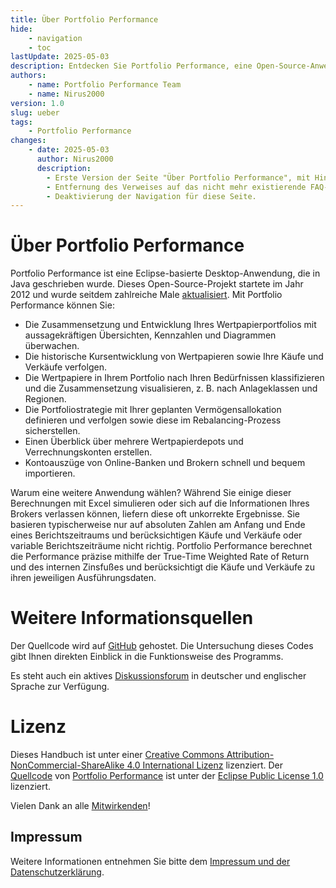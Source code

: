 ```yaml
---
title: Über Portfolio Performance
hide:
    - navigation
    - toc
lastUpdate: 2025-05-03
description: Entdecken Sie Portfolio Performance, eine Open-Source-Anwendung zur Verwaltung und Analyse Ihres Anlageportfolios mit präzisen Performance-Berechnungen und aufschlussreichen Übersichten.
authors:
    - name: Portfolio Performance Team
    - name: Nirus2000
version: 1.0
slug: ueber
tags:
    - Portfolio Performance
changes:
    - date: 2025-05-03
      author: Nirus2000
      description:
        - Erste Version der Seite "Über Portfolio Performance", mit Hinweis auf die Umbenennung von 'PP' zu 'Portfolio Performance' im Namen und der Einbindung dieser YAML-Quelle.
        - Entfernung des Verweises auf das nicht mehr existierende FAQ-Thema im Forum.
        - Deaktivierung der Navigation für diese Seite.
---
```


# Über Portfolio Performance

Portfolio Performance ist eine Eclipse-basierte Desktop-Anwendung, die in Java geschrieben wurde. Dieses Open-Source-Projekt startete im Jahr 2012 und wurde seitdem zahlreiche Male [aktualisiert](https://github.com/portfolio-performance/portfolio/releases). Mit Portfolio Performance können Sie:

- Die Zusammensetzung und Entwicklung Ihres Wertpapierportfolios mit aussagekräftigen Übersichten, Kennzahlen und Diagrammen überwachen.
- Die historische Kursentwicklung von Wertpapieren sowie Ihre Käufe und Verkäufe verfolgen.
- Die Wertpapiere in Ihrem Portfolio nach Ihren Bedürfnissen klassifizieren und die Zusammensetzung visualisieren, z. B. nach Anlageklassen und Regionen.
- Die Portfoliostrategie mit Ihrer geplanten Vermögensallokation definieren und verfolgen sowie diese im Rebalancing-Prozess sicherstellen.
- Einen Überblick über mehrere Wertpapierdepots und Verrechnungskonten erstellen.
- Kontoauszüge von Online-Banken und Brokern schnell und bequem importieren.

Warum eine weitere Anwendung wählen? Während Sie einige dieser Berechnungen mit Excel simulieren oder sich auf die Informationen Ihres Brokers verlassen können, liefern diese oft unkorrekte Ergebnisse. Sie basieren typischerweise nur auf absoluten Zahlen am Anfang und Ende eines Berichtszeitraums und berücksichtigen Käufe und Verkäufe oder variable Berichtszeiträume nicht richtig. Portfolio Performance berechnet die Performance präzise mithilfe der True-Time Weighted Rate of Return und des internen Zinsfußes und berücksichtigt die Käufe und Verkäufe zu ihren jeweiligen Ausführungsdaten.

# Weitere Informationsquellen

Der Quellcode wird auf [GitHub](https://github.com/portfolio-performance/portfolio) gehostet. Die Untersuchung dieses Codes gibt Ihnen direkten Einblick in die Funktionsweise des Programms.

Es steht auch ein aktives [Diskussionsforum](https://forum.portfolio-performance.info/) in deutscher und englischer Sprache zur Verfügung.

# Lizenz

Dieses Handbuch ist unter einer [Creative Commons Attribution-NonCommercial-ShareAlike 4.0 International Lizenz](https://creativecommons.org/licenses/by-nc-sa/4.0/) lizenziert. Der [Quellcode](https://github.com/portfolio-performance/portfolio) von [Portfolio Performance](https://www.portfolio-performance.info) ist unter der [Eclipse Public License 1.0](https://github.com/portfolio-performance/portfolio/blob/master/LICENSE) lizenziert.

Vielen Dank an alle [Mitwirkenden](https://github.com/portfolio-performance/portfolio-help/graphs/contributors)!

## Impressum

Weitere Informationen entnehmen Sie bitte dem [Impressum und der Datenschutzerklärung](https://www.portfolio-performance.info/portfolio/impressum.html).